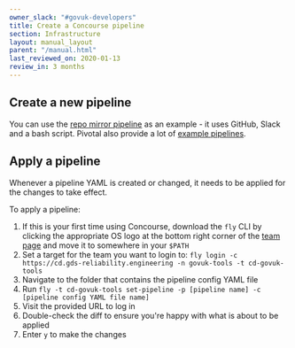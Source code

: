 ```yaml
---
owner_slack: "#govuk-developers"
title: Create a Concourse pipeline
section: Infrastructure
layout: manual_layout
parent: "/manual.html"
last_reviewed_on: 2020-01-13
review_in: 3 months
---
```


## Create a new pipeline

You can use the [repo mirror pipeline](https://github.com/alphagov/govuk-repo-mirror/blob/master/concourse.yml) as an example - it uses GitHub, Slack and a bash script. Pivotal also provide a lot of [example pipelines](https://github.com/pivotalservices/concourse-pipeline-samples).

## Apply a pipeline

Whenever a pipeline YAML is created or changed, it needs to be applied for the changes to take effect.

To apply a pipeline:

1. If this is your first time using Concourse, download the `fly` CLI by clicking the appropriate OS logo at the bottom right corner of the [team page](https://cd.gds-reliability.engineering/teams/govuk-tools) and move it to somewhere in your `$PATH`
1. Set a target for the team you want to login to: `fly login -c https://cd.gds-reliability.engineering -n govuk-tools -t cd-govuk-tools`
1. Navigate to the folder that contains the pipeline config YAML file
1. Run `fly -t cd-govuk-tools set-pipeline -p [pipeline name] -c [pipeline config YAML file name]`
1. Visit the provided URL to log in
1. Double-check the diff to ensure you're happy with what is about to be applied
1. Enter `y` to make the changes

